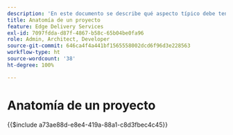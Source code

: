 ```yaml
---
description: 'En este documento se describe qué aspecto típico debe tener un proyecto desde el punto de vista del código. Antes de leer este documento, familiarícese con el documento Introducción: Tutorial para desarrolladores.'
title: Anatomía de un proyecto
feature: Edge Delivery Services
exl-id: 7097fdda-d87f-4867-b58c-65b04be0fa96
role: Admin, Architect, Developer
source-git-commit: 646ca4f4a441bf1565558002dcd6f96d3e228563
workflow-type: ht
source-wordcount: '38'
ht-degree: 100%

---
```


# Anatomía de un proyecto

{{$include a73ae88d-e8e4-419a-88a1-c8d3fbec4c45}}
